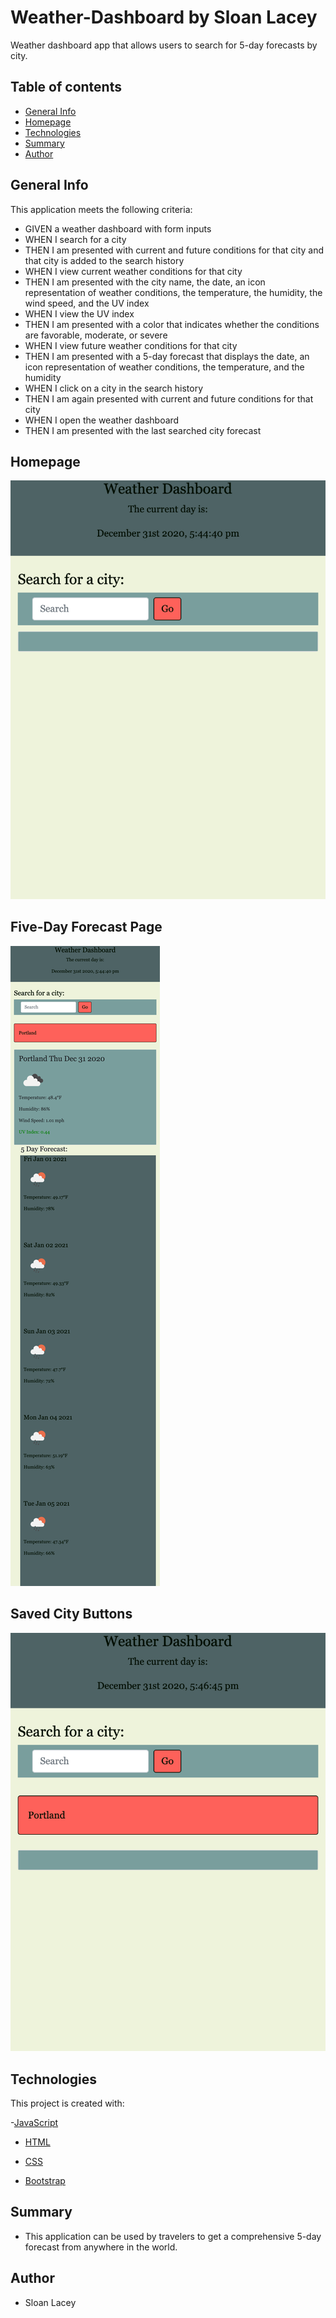 # Weather-Dashboard by Sloan Lacey

Weather dashboard app that allows users to search for 5-day forecasts by city.

## Table of contents
- [General Info](#general-info)
- [Homepage](#homepage)
- [Technologies](#technologies)
- [Summary](#summary)
- [Author](#author)

## General Info

This application meets the following criteria:

* GIVEN a weather dashboard with form inputs
* WHEN I search for a city
* THEN I am presented with current and future conditions for that city and that city is added to the search history
* WHEN I view current weather conditions for that city
* THEN I am presented with the city name, the date, an icon representation of weather conditions, the temperature, the humidity, the wind speed, and the UV index
* WHEN I view the UV index
* THEN I am presented with a color that indicates whether the conditions are favorable, moderate, or severe
* WHEN I view future weather conditions for that city
* THEN I am presented with a 5-day forecast that displays the date, an icon representation of weather conditions, the temperature, and the humidity
* WHEN I click on a city in the search history
* THEN I am again presented with current and future conditions for that city
* WHEN I open the weather dashboard
* THEN I am presented with the last searched city forecast


## Homepage

![Homepage](./assets/images/home.png)

## Five-Day Forecast Page

![Forecast Page](./assets/images/fiveday.png)

## Saved City Buttons

![Saved City Buttons](./assets/images/savedcitybuttons.png)

## Technologies

This project is created with:

-[JavaScript](https://www.javascript.com/)

- [HTML](https://html.com/)

- [CSS](https://www.w3.org/Style/CSS/Overview.en.html)

- [Bootstrap](https://getbootstrap.com/)

## Summary

- This application can be used by travelers to get a comprehensive 5-day forecast from anywhere in the world.

## Author

- Sloan Lacey